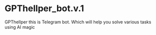 # GPThellper_bot.v.1
GPThellper this is Telegram bot. Which will help you solve various tasks using AI magic
